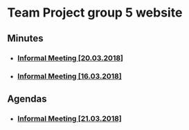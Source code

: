 # Team Project group 5 website

## Minutes
* ### [Informal Meeting [20.03.2018]](https://pzgroup5.github.io/Minutes/InfMeet2)
* ### [Informal Meeting [16.03.2018]](https://pzgroup5.github.io/Minutes/InfMeet1)

## Agendas
* ### [Informal Meeting [21.03.2018]](https://pzgroup5.github.io/Agendas/Agenda-210318)
